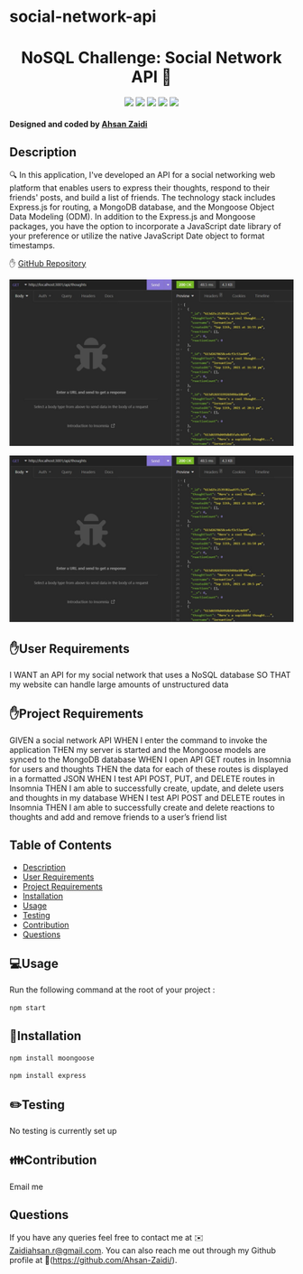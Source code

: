 # social-network-api

<h1 align="center"> NoSQL Challenge: Social Network API 👋</h1>

<p align="center">
    <img src="https://img.shields.io/badge/Javascript-yellow" />
    <img src="https://img.shields.io/badge/express-orange" />
    <img src="https://img.shields.io/badge/Sequelize-blue"  />
    <img src="https://img.shields.io/badge/mySQL-blue"  />
    <img src="https://img.shields.io/badge/dotenv-green" />
</p>
   
<h4>Designed and coded by <a href="https://github.com/fizzaaz">Ahsan Zaidi</a></h4> 

## Description

🔍 In this application, I've developed an API for a social networking web platform that enables users to express their thoughts, respond to their friends' posts, and build a list of friends. The technology stack includes Express.js for routing, a MongoDB database, and the Mongoose Object Data Modeling (ODM). In addition to the Express.js and Mongoose packages, you have the option to incorporate a JavaScript date library of your preference or utilize the native JavaScript Date object to format timestamps.

✋ [GitHub Repository](https://github.com/Ahsan-Zaidi/social-network-api)

![Screen Shot](/assets/Screenshot.jpg)


![Screen Shot](/assets/Screenshot.jpg)


## ✋User Requirements

I WANT an API for my social network that uses a NoSQL database
SO THAT my website can handle large amounts of unstructured data

## ✋Project Requirements

GIVEN a social network API
WHEN I enter the command to invoke the application
THEN my server is started and the Mongoose models are synced to the MongoDB database
WHEN I open API GET routes in Insomnia for users and thoughts
THEN the data for each of these routes is displayed in a formatted JSON
WHEN I test API POST, PUT, and DELETE routes in Insomnia
THEN I am able to successfully create, update, and delete users and thoughts in my database
WHEN I test API POST and DELETE routes in Insomnia
THEN I am able to successfully create and delete reactions to thoughts and add and remove friends to a user’s friend list

## Table of Contents
- [Description](#description)
- [User Requirements](#user-requirements)
- [Project Requirements](#project-requirements)
- [Installation](#installation)
- [Usage](#usage)
- [Testing](#testing)
- [Contribution](#contribution)
- [Questions](#questions)

## 💻Usage
  
Run the following command at the root of your project :
  
`npm start`     

## 💾Installation

`npm install moongoose`

`npm install express`

## ✏️Testing

No testing is currently set up

## 👪Contribution

  Email me 

## Questions

 If you have any queries feel free to contact me at ✉️ Zaidiahsan.r@gmail.com.
 You can also reach me out through my Github profile at  👋(https://github.com/Ahsan-Zaidi/).
